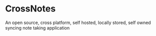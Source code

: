 CrossNotes
==========

An open source, cross platform, self hosted, locally stored, self owned syncing note taking application
